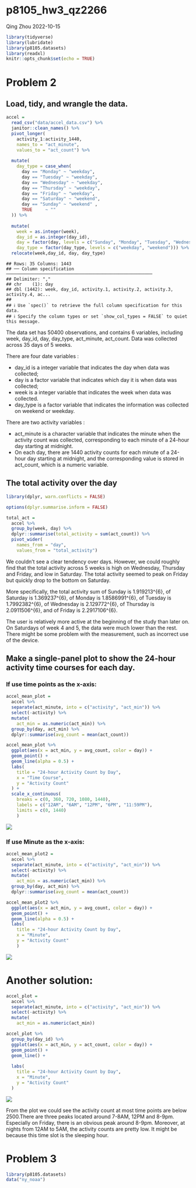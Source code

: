 p8105_hw3_qz2266
================
Qing Zhou
2022-10-15

``` r
library(tidyverse)
library(lubridate)
library(p8105.datasets)
library(readxl)
knitr::opts_chunk$set(echo = TRUE)
```

# Problem 2

## Load, tidy, and wrangle the data.

``` r
accel = 
  read_csv("data/accel_data.csv") %>%
  janitor::clean_names() %>%
  pivot_longer(
    activity_1:activity_1440,
    names_to = "act_minute",
    values_to = "act_count") %>%
 
  mutate(
    day_type = case_when(
      day == "Monday" ~ "weekday",
      day == "Tuesday" ~ "weekday",
      day == "Wednesday" ~ "weekday",
      day == "Thursday" ~ "weekday",
      day == "Friday" ~ "weekday",
      day == "Saturday" ~ "weekend",
      day == "Sunday" ~ "weekend" ,
      TRUE     ~ ""
  )) %>%
  
  mutate(
    week = as.integer(week),
    day_id = as.integer(day_id),
    day = factor(day, levels = c("Sunday", "Monday", "Tuesday", "Wednesday", "Thursday", "Friday", "Saturday")),
    day_type = factor(day_type, levels = c("weekday", "weekend"))) %>% 
  relocate(week,day_id, day, day_type)
```

    ## Rows: 35 Columns: 1443
    ## ── Column specification ────────────────────────────────────────────────────────
    ## Delimiter: ","
    ## chr    (1): day
    ## dbl (1442): week, day_id, activity.1, activity.2, activity.3, activity.4, ac...
    ## 
    ## ℹ Use `spec()` to retrieve the full column specification for this data.
    ## ℹ Specify the column types or set `show_col_types = FALSE` to quiet this message.

The data set has 50400 observations, and contains 6 variables, including
week, day_id, day, day_type, act_minute, act_count. Data was collected
across 35 days of 5 weeks.

There are four date variables :

-   day_id is a integer variable that indicates the day when data was
    collected;
-   day is a factor variable that indicates which day it is when data
    was collected;
-   week is a integer variable that indicates the week when data was
    collected.
-   day_type is a factor variable that indicates the information was
    collected on weekend or weekday.

There are two activity variables :

-   act_minute is a character variable that indicates the minute when
    the activity count was collected, corresponding to each minute of a
    24-hour day starting at midnight.
-   On each day, there are 1440 activity counts for each minute of a
    24-hour day starting at midnight, and the corresponding value is
    stored in act_count, which is a numeric variable.

## The total activity over the day

``` r
library(dplyr, warn.conflicts = FALSE)

options(dplyr.summarise.inform = FALSE)

total_act =
  accel %>%
  group_by(week, day) %>%
  dplyr::summarise(total_activity = sum(act_count)) %>% 
  pivot_wider(
    names_from = "day", 
    values_from = "total_activity")
```

We couldn’t see a clear tendency over days. However, we could roughly
find that the total activity across 5 weeks is high on Wednesday,
Thursday and Friday, and low in Saturday. The total activity seemed to
peak on Friday but quickly drop to the bottom on Saturday.

More specifically, the total activity sum of Sunday is 1.919213^{6}, of
Saturday is 1.369237^{6}, of Monday is 1.8586991^{6}, of Tuesday is
1.7992382^{6}, of Wednesday is 2.129772^{6}, of Thursday is
2.0911506^{6}, and of Friday is 2.2917106^{6}.

The user is relatively more active at the beginning of the study than
later on. On Saturdays of week 4 and 5, the data were much lower than
the rest. There might be some problem with the measurement, such as
incorrect use of the device.

## Make a single-panel plot to show the 24-hour activity time courses for each day.

### If use time points as the x-axis:

``` r
accel_mean_plot = 
  accel %>%
  separate(act_minute, into = c("activity", "act_min")) %>%
  select(-activity) %>%
  mutate(
    act_min = as.numeric(act_min)) %>%
  group_by(day, act_min) %>% 
  dplyr::summarise(avg_count = mean(act_count))

accel_mean_plot %>%
  ggplot(aes(x = act_min, y = avg_count, color = day)) + 
  geom_point() +
  geom_line(alpha = 0.5) +
  labs(
    title = "24-hour Activity Count by Day",
    x = "Time Course",
    y = "Activity Count"
  ) + 
  scale_x_continuous(
    breaks = c(0, 360, 720, 1080, 1440), 
    labels = c("12AM", "6AM", "12PM", "6PM", "11:59PM"),
    limits = c(0, 1440)
    )
```

![](p8105_hw3_qz2266_files/figure-gfm/accel_mean_plot-1.png)<!-- -->

### If use Minute as the x-axis:

``` r
accel_mean_plot2 = 
  accel %>%
  separate(act_minute, into = c("activity", "act_min")) %>%
  select(-activity) %>%
  mutate(
    act_min = as.numeric(act_min)) %>%
  group_by(day, act_min) %>% 
  dplyr::summarise(avg_count = mean(act_count))

accel_mean_plot2 %>%
  ggplot(aes(x = act_min, y = avg_count, color = day)) + 
  geom_point() +
  geom_line(alpha = 0.5) +
  labs(
    title = "24-hour Activity Count by Day",
    x = "Minute",
    y = "Activity Count"
    )
```

![](p8105_hw3_qz2266_files/figure-gfm/accel_mean_plot2-1.png)<!-- -->

# Another solution:

``` r
accel_plot = 
  accel %>%
  separate(act_minute, into = c("activity", "act_min")) %>%
  select(-activity) %>%
  mutate(
    act_min = as.numeric(act_min))

accel_plot %>%
  group_by(day_id) %>%
  ggplot(aes(x = act_min, y = act_count, color = day)) +
  geom_point() +
  geom_line() +
  
  labs(
    title = "24-hour Activity Count by Day",
    x = "Minute",
    y = "Activity Count"
  )
```

![](p8105_hw3_qz2266_files/figure-gfm/accel_plot-1.png)<!-- -->

From the plot we could see the activity count at most time points are
below 2500.There are three peaks located around 7-8AM, 12PM and 8-9pm.
Especially on Friday, there is an obvious peak around 8-9pm. Moreover,
at nights from 12AM to 5AM, the activity counts are pretty low. It might
be because this time slot is the sleeping hour.

# Problem 3

``` r
library(p8105.datasets)
data("ny_noaa")
```

